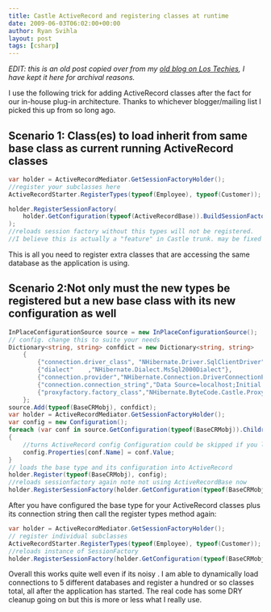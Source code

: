 ```yaml
---
title: Castle ActiveRecord and registering classes at runtime
date: 2009-06-03T06:02:00+00:00
author: Ryan Svihla
layout: post
tags: [csharp]
---
```

*EDIT: this is an old post copied over from my [old blog on Los Techies](https://lostechies.com/ryansvihla/2009/06/03/castle-activerecord-and-registering-classes-at-runtime/), I have kept it here for archival reasons.*

I use the following trick for adding ActiveRecord classes after the fact for our in-house plug-in architecture. Thanks to whichever blogger/mailing list I picked this up from so long ago.

## Scenario 1: Class(es) to load inherit from same base class as current running ActiveRecord classes

```csharp
var holder = ActiveRecordMediator.GetSessionFactoryHolder();
//register your subclasses here
ActiveRecordStarter.RegisterTypes(typeof(Employee), typeof(Customer));

holder.RegisterSessionFactory(
    holder.GetConfiguration(typeof(ActiveRecordBase)).BuildSessionFactory(), typeof(ActiveRecordBase)
);
//reloads session factory without this types will not be registered. 
//I believe this is actually a "feature" in Castle trunk. may be fixed now.
```

This is all you need to register extra classes that are accessing the same database as the application is using.

## Scenario 2:Not only must the new types be registered but a new base class with its new configuration as well

```csharp
InPlaceConfigurationSource source = new InPlaceConfigurationSource();
// config. change this to suite your needs
Dictionary<string, string> confdict = new Dictionary<string, string>
    {
        {"connection.driver_class", "NHibernate.Driver.SqlClientDriver"},
        {"dialect"    ,"NHibernate.Dialect.MsSql2000Dialect"},
        {"connection.provider","NHibernate.Connection.DriverConnectionProvider"},
        {"connection.connection_string","Data Source=localhost;Initial Catalog=intranet_devel;Integrated Security=SSPI"},
        {"proxyfactory.factory_class","NHibernate.ByteCode.Castle.ProxyFactoryFactory, NHibernate.ByteCode.Castle"}
    };
source.Add(typeof(BaseCRMobj), confdict);
var holder = ActiveRecordMediator.GetSessionFactoryHolder();
var config = new Configuration(); 
foreach (var conf in source.GetConfiguration(typeof(BaseCRMobj)).Children)
{
    //turns ActiveRecord config Configuration could be skipped if you load Configuration object instead
    config.Properties[conf.Name] = conf.Value;
}
// loads the base type and its configuration into ActiveRecord
holder.Register(typeof(BaseCRMobj), config);
//reloads sessionfactory again note not using ActiveRecordBase now
holder.RegisterSessionFactory(holder.GetConfiguration(typeof(BaseCRMobj)).BuildSessionFactory(), typeof(BaseCRMobj)); 
```

After you have configured the base type for your ActiveRecord classes plus its connection string then call the register types method again:

```csharp
var holder = ActiveRecordMediator.GetSessionFactoryHolder();
// register individual subclasses
ActiveRecordStarter.RegisterTypes(typeof(Employee), typeof(Customer));
//reloads instance of SessionFactory
holder.RegisterSessionFactory(holder.GetConfiguration(typeof(BaseCRMobj)).BuildSessionFactory(), typeof(BaseCRMobj));
```

Overall this works quite well even if its noisy . I am able to dynamically load connections to 5 different databases and register a hundred or so classes total, all after the application has started. The real code has some DRY cleanup going on but this is more or less what I really use.

